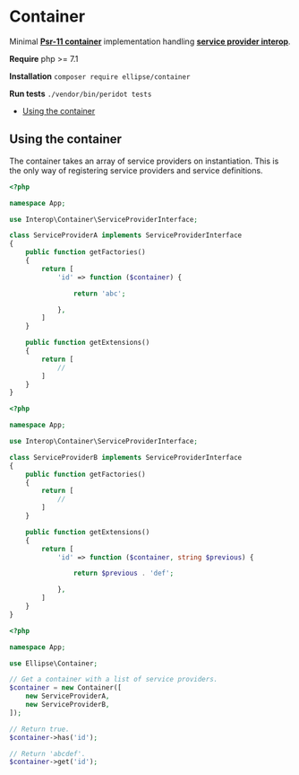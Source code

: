 # Container

Minimal **[Psr-11 container](https://github.com/container-interop/fig-standards/blob/master/proposed/container.md)** implementation handling **[service provider interop](https://github.com/container-interop/service-provider)**.

**Require** php >= 7.1

**Installation** `composer require ellipse/container`

**Run tests** `./vendor/bin/peridot tests`

* [Using the container](#using-the-container)

## Using the container

The container takes an array of service providers on instantiation. This is the only way of registering service providers and service definitions.

```php
<?php

namespace App;

use Interop\Container\ServiceProviderInterface;

class ServiceProviderA implements ServiceProviderInterface
{
    public function getFactories()
    {
        return [
            'id' => function ($container) {

                return 'abc';

            },
        ]
    }

    public function getExtensions()
    {
        return [
            //
        ]
    }
}
```

```php
<?php

namespace App;

use Interop\Container\ServiceProviderInterface;

class ServiceProviderB implements ServiceProviderInterface
{
    public function getFactories()
    {
        return [
            //
        ]
    }

    public function getExtensions()
    {
        return [
            'id' => function ($container, string $previous) {

                return $previous . 'def';

            },
        ]
    }
}
```

```php
<?php

namespace App;

use Ellipse\Container;

// Get a container with a list of service providers.
$container = new Container([
    new ServiceProviderA,
    new ServiceProviderB,
]);

// Return true.
$container->has('id');

// Return 'abcdef'.
$container->get('id');
```
